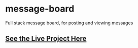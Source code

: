 # message-board
Full stack message board, for posting and viewing messages

## [See the Live Project Here](https://fullstack-message-forum.netlify.com)
